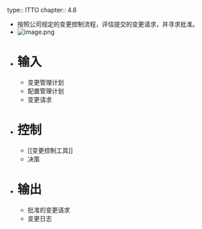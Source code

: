type:: ITTO
chapter:: 4.6

- 按照公司规定的变更控制流程，评估提交的变更请求，并寻求批准。
- ![image.png](../assets/image_1747665629240_0.png)
- # 输入
	- 变更管理计划
	- 配置管理计划
	- 变更请求
- # 控制
	- [[变更控制工具]]
	- 决策
- # 输出
	- 批准的变更请求
	- 变更日志